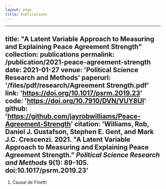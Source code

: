 ```yaml
---
layout: page
title: Publications
---
```


---
title: "A Latent Variable Approach to Measuring and Explaining Peace Agreement Strength"
collection: publications
permalink: /publication/2021-peace-agreement-strength
date: 2021-01-27
venue: 'Political Science Research and Methods'
paperurl: '/files/pdf/research/Agreement Strength.pdf'
link: 'https://doi.org/10.1017/psrm.2019.23'
code: 'https://doi.org/10.7910/DVN/VUY8UI'
github: 'https://github.com/jayrobwilliams/Peace-Agreement-Strength'
citation: 'Williams, Rob, Daniel J. Gustafson, Stephen E. Gent, and Mark J.C. Crescenzi. 2021. &quot;A Latent Variable Approach to Measuring and Explaining Peace Agreement Strength.&quot; <i>Political Science Research and Methods</i> 9(1): 89-105. doi:10.1017/psrm.2019.23'
---

1. Causal de Finetti
